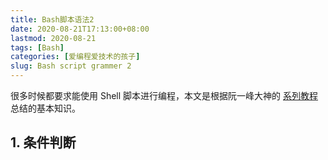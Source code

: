 ```yaml
---
title: Bash脚本语法2
date: 2020-08-21T17:13:00+08:00
lastmod: 2020-08-21
tags: [Bash]
categories: [爱编程爱技术的孩子]
slug: Bash script grammer 2 
---
```


很多时候都要求能使用 Shell 脚本进行编程，本文是根据阮一峰大神的 [系列教程](https://wangdoc.com/bash/intro.html) 总结的基本知识。

<!--more-->

## 1. 条件判断

